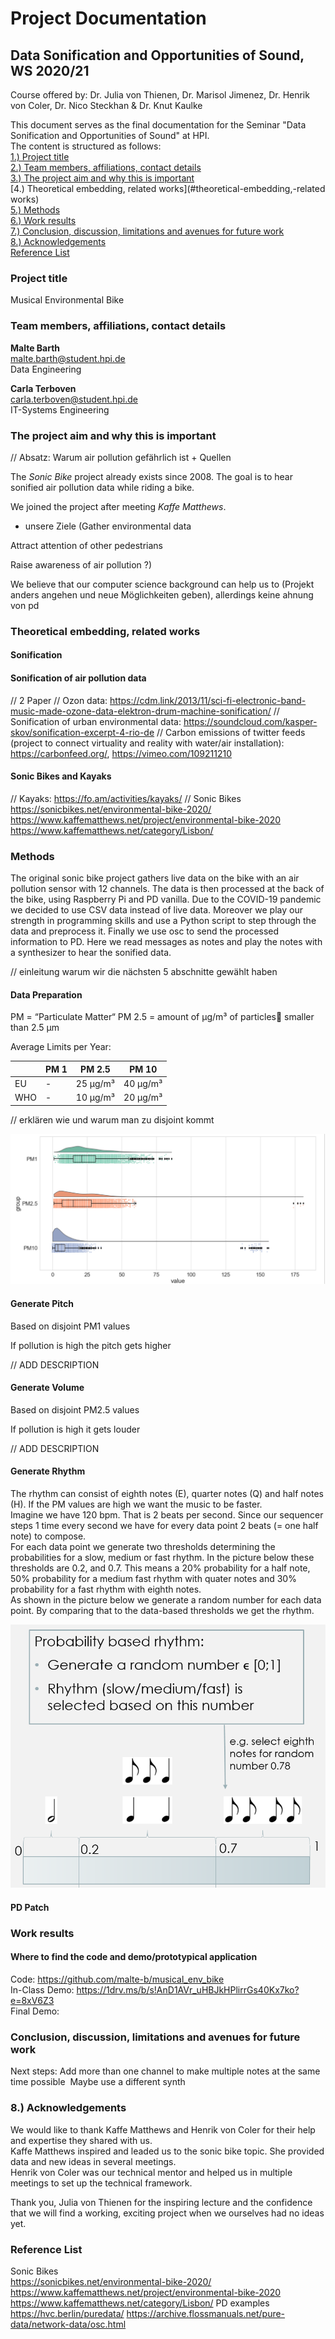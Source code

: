 # Project Documentation
## Data Sonification and Opportunities of Sound, WS 2020/21
Course offered by: Dr. Julia von Thienen, Dr. Marisol Jimenez, Dr. Henrik von Coler, Dr. Nico Steckhan & Dr. Knut Kaulke

This document serves as the final documentation for the Seminar "Data Sonification and Opportunities of Sound" at HPI.  
The content is structured as follows:  
[1.) Project title](#project-title)  
[2.) Team members, affiliations, contact details](#team-members,-affiliations,-contact-details)  
[3.) The project aim and why this is important](#the-project-aim-and-why-this-is-important)  
[4.) Theoretical embedding, related works](#theoretical-embedding,-related works)  
[5.) Methods](#methods)  
[6.) Work results](#work-results)  
[7.) Conclusion, discussion, limitations and avenues for future work](#conclusion,-discussion,-limitations-and-avenues-for-future-work)  
[8.) Acknowledgements](#acknowledgements)  
[Reference List](#reference-list)  

### Project title
Musical Environmental Bike

### Team members, affiliations, contact details
**Malte Barth**  
malte.barth@student.hpi.de  
Data Engineering

**Carla Terboven**  
carla.terboven@student.hpi.de  
IT-Systems Engineering

### The project aim and why this is important
// Absatz: Warum air pollution gefährlich ist + Quellen

The *Sonic Bike* project already exists since 2008. The goal is to hear sonified air pollution data while riding a bike.

We joined the project after meeting *Kaffe Matthews*.
- unsere Ziele  (Gather environmental data

Attract attention of other pedestrians

Raise awareness of air pollution
?)

We believe that our computer science background can help us to (Projekt anders angehen und neue Möglichkeiten geben), allerdings keine ahnung von pd
<!-- 2) Introduction to the topic: basically ☺, please ensure a good consistency between your communicated project aims and the chosen sound design / sonification approach
2a) The aim of your project, and why it is important/interesting: Generally ☺, please re-adjust or amend based on your preferred methodology and solutions -->

### Theoretical embedding, related works
<!-- 2b) Theoretical embedding - related works: Please provide more literature references. For instance, what other approaches are there for the sonification of air pollution or similar data (where the Geiger counter can be one example)? What other approaches are there for the use of ordinary objects – like bikes – as artistic pieces to bring awareness to some issue?... -->
#### Sonification

#### Sonification of air pollution data
// 2 Paper
// Ozon data: https://cdm.link/2013/11/sci-fi-electronic-band-music-made-ozone-data-elektron-drum-machine-sonification/
// Sonification of urban environmental data: https://soundcloud.com/kasper-skov/sonification-excerpt-4-rio-de
// Carbon emissions of twitter feeds (project to connect virtuality and reality with water/air installation): https://carbonfeed.org/, https://vimeo.com/109211210

#### Sonic Bikes and Kayaks
// Kayaks: https://fo.am/activities/kayaks/
// Sonic Bikes  
https://sonicbikes.net/environmental-bike-2020/
https://www.kaffematthews.net/project/environmental-bike-2020
https://www.kaffematthews.net/category/Lisbon/


### Methods
The original sonic bike project gathers live data on the bike with an air pollution sensor with 12 channels. The data is then processed at the back of the bike, using Raspberry Pi and PD vanilla.
Due to the COVID-19 pandemic we decided to use CSV data instead of live data. Moreover we play our strength in programming skills and use a Python script to step through the data and preprocess it. Finally we use osc to send the processed information to PD. Here we read messages as notes and play the notes with a synthesizer to hear the sonified data.

// einleitung warum wir die nächsten 5 abschnitte gewählt haben
<!-- 3) Methods used: Generally ☺. Please ensure the communication of a suitable portfolio of project aims. E.g., why is it necessary to mimick chords, why do you create a rhythm etc.? Simpler approaches might be more suited to help listeners understand levels of air pollution in diagnostically straightforward ways. Maybe you have artistic aims? That’s good, just explain them. -->

#### Data Preparation
PM = “Particulate Matter“
PM 2.5 = amount of µg/m³ of particles	smaller than 2.5 µm

Average Limits per Year:

|          | PM 1     | PM 2.5   | PM 10    |
| -------- | -------- | -------- | -------- |
| EU       | -        | 25 µg/m³ | 40 µg/m³ |
| WHO      | -        | 10 µg/m³ | 20 µg/m³ |

// erklären wie und warum man zu disjoint kommt

![Disjoint PM Raincloud Plots](https://raw.githubusercontent.com/malte-b/musical_env_bike/readme_images/readme_images/disjoint_pm_raincloud.png)


#### Generate Pitch
Based on disjoint PM1 values

If pollution is high the pitch gets higher

// ADD DESCRIPTION

#### Generate Volume
Based on disjoint PM2.5 values

If pollution is high it gets louder

// ADD DESCRIPTION

#### Generate Rhythm
The rhythm can consist of eighth notes (E), quarter notes (Q) and half notes (H). If the PM values are high we want the music to be faster.  
Imagine we have 120 bpm. That is 2 beats per second. Since our sequencer steps 1 time every second we have for every data point 2 beats (= one half note) to compose.  
For each data point we generate two thresholds determining the probabilities for a slow, medium or fast rhythm. In the picture below these thresholds are 0.2, and 0.7. This means a 20% probability for a half note, 50% probability for a medium fast rhythm with quater notes and 30% probability for a fast rhythm with eighth notes.  
As shown in the picture below we generate a random number for each data point. By comparing that to the data-based thresholds we get the rhythm.

![Probability Based Rhythm Generation](https://raw.githubusercontent.com/malte-b/musical_env_bike/readme_images/readme_images/generate_rhythm.png)

#### PD Patch


### Work results
<!-- 4) Work results: creative outcome, e.g. demo, installation, code: Great that you had a well-functioning prototype and were able to share this in class! -->

#### Where to find the code and demo/prototypical application
Code: https://github.com/malte-b/musical_env_bike  
In-Class Demo: https://1drv.ms/b/s!AnD1AVr_uHBJkHPlirrGs40Kx7ko?e=8xV6Z3  
Final Demo:

### Conclusion, discussion, limitations and avenues for future work
<!-- 5) Conclusion and discussion, including limitations of your work and potential avenues for future work: Please work this out in detail. There should be a headline “conclusions” re-stating your overarching aims/vision and reviewing how far you have come with this; there should be a headline “limitations” followed by a couple of bullet points with the limitations you currently acknowledge, suggesting next likely steps to follow. Compare your slide 11 to slide 4. Your next step is to use more than one channel. Why? Which of your three goals on slide 11 is not fully met as of yet? Why would creating more channels be a helpful means to better achieving this particular goal? -->
Next steps:
Add more than one channel to make multiple notes at the same time possible 
Maybe use a different synth


### 8.) Acknowledgements
We would like to thank Kaffe Matthews and Henrik von Coler for their help and expertise they shared with us.  
Kaffe Matthews inspired and leaded us to the sonic bike topic. She provided data and new ideas in several meetings.  
Henrik von Coler was our technical mentor and helped us in multiple meetings to set up the technical framework.

Thank you, Julia von Thienen for the inspiring lecture and the confidence that we will find a working, exciting project when we ourselves had no ideas yet.

### Reference List
<!-- Literature references: Please add this.
-->
Sonic Bikes  
https://sonicbikes.net/environmental-bike-2020/
https://www.kaffematthews.net/project/environmental-bike-2020
https://www.kaffematthews.net/category/Lisbon/
PD examples  
https://hvc.berlin/puredata/
https://archive.flossmanuals.net/pure-data/network-data/osc.html
